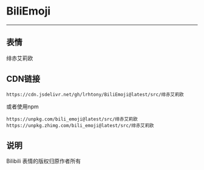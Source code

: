 # BiliEmoji
---
## 表情
绯赤艾莉欧
## CDN链接
```
https://cdn.jsdelivr.net/gh/lrhtony/BiliEmoji@latest/src/绯赤艾莉欧
```
或者使用npm
```
https://unpkg.com/bili_emoji@latest/src/绯赤艾莉欧
https://unpkg.zhimg.com/bili_emoji@latest/src/绯赤艾莉欧
```
## 说明
Bilibili 表情的版权归原作者所有
